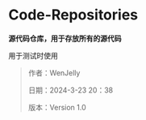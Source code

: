 # Code-Repositories

**源代码仓库，用于存放所有的源代码**

用于测试时使用

> 作者：WenJelly
> 
> 日期：2024-3-23 20：38
> 
> 版本：Version 1.0